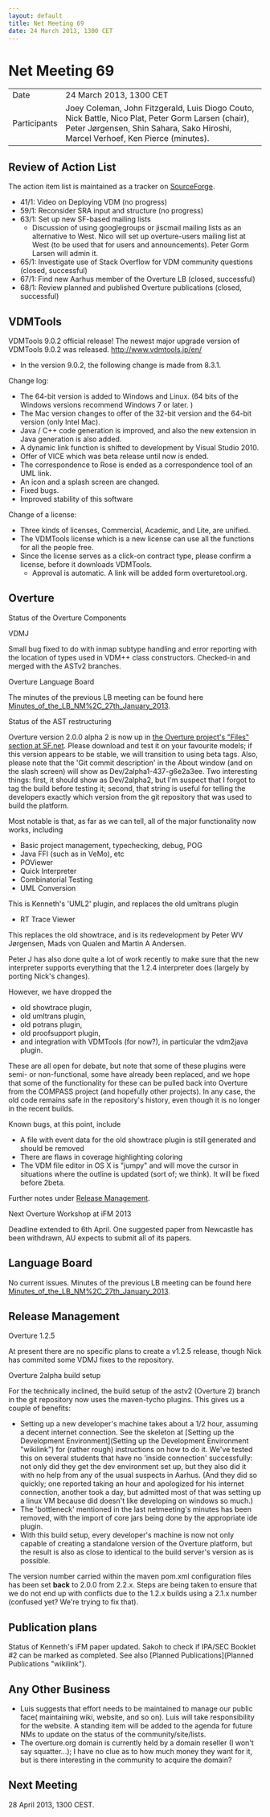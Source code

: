```yaml
---
layout: default
title: Net Meeting 69
date: 24 March 2013, 1300 CET
---
```


<script src="http://code.jquery.com/jquery-1.11.1.min.js">
</script>
<script src="/javascripts/edit.js"></script>
<script>setEditButonNm();</script>

# Net Meeting 69

|||
|---|---|
| Date | 24 March 2013, 1300 CET |
| Participants | Joey Coleman, John Fitzgerald, Luis Diogo Couto, Nick Battle, Nico Plat, Peter Gorm Larsen (chair), Peter Jørgensen, Shin Sahara, Sako Hiroshi, Marcel Verhoef, Ken Pierce (minutes). |

Review of Action List
---------------------

The action item list is maintained as a tracker on
[SourceForge](https://sourceforge.net/p/overture/netmeeting-actions/).

-   41/​1: Video on Deploying VDM (no progress)
-   59/​1: Reconsider SRA input and structure (no progress)
-   63/​1: Set up new SF-based mailing lists
    -   Discussion of using googlegroups or jiscmail mailing lists as an
        alternative to West. Nico will set up overture-users mailing
        list at West (to be used that for users and announcements).
        Peter Gorm Larsen will admin it.
-   65/​1: Investigate use of Stack Overflow for VDM community questions
    (closed, successful)
-   67/1: Find new Aarhus member of the Overture LB (closed, successful)
-   68/1: Review planned and published Overture publications (closed,
    successful)

VDMTools
--------

VDMTools 9.0.2 official release! The newest major upgrade version of
VDMTools 9.0.2 was released. <http://www.vdmtools.jp/en/>

-   In the version 9.0.2, the following change is made from 8.3.1.

Change log:

-   The 64-bit version is added to Windows and Linux. (64 bits of the
    Windows versions recommend Windows 7 or later. )
-   The Mac version changes to offer of the 32-bit version and the
    64-bit version (only Intel Mac).
-   Java / C++ code generation is improved, and also the new extension
    in Java generation is also added.
-   A dynamic link function is shifted to development by Visual Studio
    2010.
-   Offer of VICE which was beta release until now is ended.
-   The correspondence to Rose is ended as a correspondence tool of an
    UML link.
-   An icon and a splash screen are changed.
-   Fixed bugs.
-   Improved stability of this software

Change of a license:

-   Three kinds of licenses, Commercial, Academic, and Lite, are
    unified.
-   The VDMTools license which is a new license can use all the
    functions for all the people free.
-   Since the license serves as a click-on contract type, please confirm
    a license, before it downloads VDMTools.
    -   Approval is automatic. A link will be added form
        overturetool.org.

Overture
--------

Status of the Overture Components

<!-- -->

VDMJ

Small bug fixed to do with inmap subtype handling and error reporting
with the location of types used in VDM++ class constructors. Checked-in
and merged with the ASTv2 branches.

Overture Language Board

The minutes of the previous LB meeting can be found here
[Minutes\_of\_the\_LB\_NM%2C\_27th\_January\_2013](Minutes_of_the_LB_NM%2C_27th_January_2013 "wikilink").

Status of the AST restructuring

Overture version 2.0.0 alpha 2 is now up in [the Overture project's
"Files" section at
SF.net](https://sourceforge.net/projects/overture/files/Overture_IDE/2.0.0-alpha2/).
Please download and test it on your favourite models; if this version
appears to be stable, we will transition to using beta tags. Also,
please note that the 'Git commit description' in the About window (and
on the slash screen) will show as Dev/2alpha1-437-g6e2a3ee. Two
interesting things: first, it should show as Dev/2alpha2, but I'm
suspect that I forgot to tag the build before testing it; second, that
string is useful for telling the developers exactly which version from
the git repository that was used to build the platform.

Most notable is that, as far as we can tell, all of the major
functionality now works, including

-   Basic project management, typechecking, debug, POG
-   Java FFI (such as in VeMo), etc
-   POViewer
-   Quick Interpreter
-   Combinatorial Testing
-   UML Conversion

This is Kenneth's 'UML2' plugin, and replaces the old umltrans plugin

-   RT Trace Viewer

This replaces the old showtrace, and is its redevelopment by Peter WV
Jørgensen, Mads von Qualen and Martin A Andersen.

Peter J has also done quite a lot of work recently to make sure that the
new interpreter supports everything that the 1.2.4 interpreter does
(largely by porting Nick's changes).

However, we have dropped the

-   old showtrace plugin,
-   old umltrans plugin,
-   old potrans plugin,
-   old proofsupport plugin,
-   and integration with VDMTools (for now?), in particular the vdm2java
    plugin.

These are all open for debate, but note that some of these plugins were
semi- or non-functional, some have already been replaced, and we hope
that some of the functionality for these can be pulled back into
Overture from the COMPASS project (and hopefully other projects). In any
case, the old code remains safe in the repository's history, even though
it is no longer in the recent builds.

Known bugs, at this point, include

-   A file with event data for the old showtrace plugin is still
    generated and should be removed
-   There are flaws in coverage highlighting coloring
-   The VDM file editor in OS X is "jumpy" and will move the cursor in
    situations where the outline is updated (sort of; we think). It will
    be fixed before 2beta.

Further notes under [Release
Management](#Release_Management "wikilink").

Next Overture Workshop at iFM 2013

Deadline extended to 6th April. One suggested paper from Newcastle has
been withdrawn, AU expects to submit all of its papers.

Language Board
--------------

No current issues. Minutes of the previous LB meeting can be found here
[Minutes\_of\_the\_LB\_NM%2C\_27th\_January\_2013](Minutes_of_the_LB_NM%2C_27th_January_2013 "wikilink").

Release Management
------------------

Overture 1.2.5

At present there are no specific plans to create a v1.2.5 release,
though Nick has commited some VDMJ fixes to the repository.

Overture 2alpha build setup

For the technically inclined, the build setup of the astv2 (Overture 2)
branch in the git repository now uses the maven-tycho plugins. This
gives us a couple of benefits:

-   Setting up a new developer's machine takes about a 1/2 hour,
    assuming a decent internet connection. See the skeleton at [Setting
    up the Development
    Environment](Setting up the Development Environment "wikilink") for
    (rather rough) instructions on how to do it. We've tested this on
    several students that have no 'inside connection' successfully: not
    only did they get the dev environment set up, but they also did it
    with no help from any of the usual suspects in Aarhus. (And they did
    so quickly; one reported taking an hour and apologized for his
    internet connection, another took a day, but admitted most of that
    was setting up a linux VM because did doesn't like developing on
    windows so much.)
-   The 'bottleneck' mentioned in the last netmeeting's minutes has been
    removed, with the import of core jars being done by the appropriate
    ide plugin.
-   With this build setup, every developer's machine is now not only
    capable of creating a standalone version of the Overture platform,
    but the result is also as close to identical to the build server's
    version as is possible.

The version number carried within the maven pom.xml configuration files
has been set **back** to 2.0.0 from 2.2.x. Steps are being taken to
ensure that we do not end up with conflicts due to the 1.2.x builds
using a 2.1.x number (confused yet? We're trying to fix that).

Publication plans
-----------------

Status of Kenneth's iFM paper updated. Sakoh to check if IPA/SEC Booklet
\#2 can be marked as completed. See also [Planned
Publications](Planned Publications "wikilink").

Any Other Business
------------------

-   Luis suggests that effort needs to be maintained to manage our
    public face( maintaining wiki, website, and so on). Luis will take
    responsibility for the website. A standing item will be added to the
    agenda for future NMs to update on the status of the
    community/site/lists.
-   The overture.org domain is currently held by a domain reseller (I
    won't say squatter...); I have no clue as to how much money they
    want for it, but is there interesting in the community to acquire
    the domain?

Next Meeting
------------

28 April 2013, 1300 CEST.

   <div id="edit_page_div"></div>